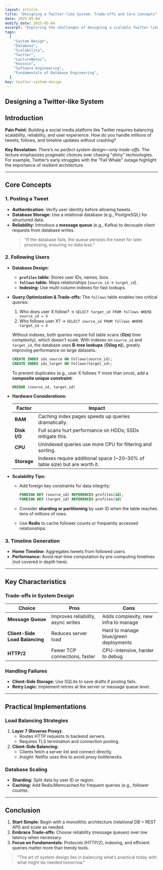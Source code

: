 ```yaml
---
layout: article
title: "Designing a Twitter-like System: Trade-offs and Core Concepts"
date: 2025-05-04
modify_date: 2025-05-04
excerpt: "Exploring the challenges of designing a scalable Twitter-like system, covering authentication, database design, message queues, load balancing, and handling user follows."
tags:
  [
    "System Design",
    "Database",
    "Scalability",
    "Twitter",
    "LectureNotes",
    "Hussein",
    "Software Engineering",
    "Fundamentals of Database Engineering",
  ]
key: twitter-system-design
---
```


## Designing a Twitter-like System

## Introduction

**Pain Point:** Building a social media platform like Twitter requires balancing scalability, reliability, and user experience. How do you handle millions of tweets, follows, and timeline updates without crashing?

**Key Revelation:** _There’s no perfect system design—only trade-offs._ The lecture emphasizes pragmatic choices over chasing "shiny" technologies. For example, Twitter’s early struggles with the "Fail Whale" outage highlight the importance of resilient architecture.

---

## Core Concepts

### 1. Posting a Tweet

- **Authentication:** Verify user identity before allowing tweets.
- **Database Storage:** Use a relational database (e.g., PostgreSQL) for structured data.
- **Reliability:** Introduce a **message queue** (e.g., Kafka) to decouple client requests from database writes.
  > "If the database fails, the queue persists the tweet for later processing, ensuring no data loss."

### 2. Following Users

- **Database Design:**

  - **`profiles` table:** Stores user IDs, names, bios.
  - **`follows` table:** Maps relationships (`source_id` → `target_id`).
  - **Indexing:** Use multi-column indexes for fast lookups.

- **Query Optimization & Trade-offs:**
  The `follows` table enables two critical queries:

  1. Who does user X follow? → `SELECT target_id FROM follows WHERE source_id = X`
  2. Who follows user X? → `SELECT source_id FROM follows WHERE target_id = X`

  Without indexes, both queries require full table scans (**O(n)** time complexity), which doesn't scale.
  With indexes on `source_id` and `target_id`, the database uses **B-tree lookups** (**O(log n)**), greatly improving performance on large datasets.

  ```sql
  CREATE INDEX idx_source ON follows(source_id);
  CREATE INDEX idx_target ON follows(target_id);
  ```

  To prevent duplicates (e.g., user X follows Y more than once), add a **composite unique constraint**:

  ```sql
  UNIQUE (source_id, target_id)
  ```

- **Hardware Considerations:**

  | **Factor**   | **Impact**                                                                  |
  | ------------ | --------------------------------------------------------------------------- |
  | **RAM**      | Caching index pages speeds up queries dramatically.                         |
  | **Disk I/O** | Full scans hurt performance on HDDs; SSDs mitigate this.                    |
  | **CPU**      | Unindexed queries use more CPU for filtering and sorting.                   |
  | **Storage**  | Indexes require additional space (\~20–30% of table size) but are worth it. |

- **Scalability Tips:**

  - Add foreign key constraints for data integrity:

    ```sql
    FOREIGN KEY (source_id) REFERENCES profiles(id),
    FOREIGN KEY (target_id) REFERENCES profiles(id)
    ```

  - Consider **sharding or partitioning** by user ID when the table reaches tens of millions of rows.
  - Use **Redis** to cache follower counts or frequently accessed relationships.

### 3. Timeline Generation

- **Home Timeline:** Aggregates tweets from followed users.
- **Performance:** Avoid real-time computation by pre-computing timelines (not covered in depth here).

---

## Key Characteristics

### Trade-offs in System Design

| **Choice**                     | **Pros**                           | **Cons**                              |
| ------------------------------ | ---------------------------------- | ------------------------------------- |
| **Message Queue**              | Improves reliability, async writes | Adds complexity, new infra to manage  |
| **Client-Side Load Balancing** | Reduces server load                | Hard to manage blue/green deployments |
| **HTTP/2**                     | Fewer TCP connections, faster      | CPU-intensive, harder to debug        |

### Handling Failures

- **Client-Side Storage:** Use SQLite to save drafts if posting fails.
- **Retry Logic:** Implement retries at the server or message queue level.

---

## Practical Implementations

### Load Balancing Strategies

1. **Layer 7 (Reverse Proxy):**
   - Routes HTTP requests to backend servers.
   - Requires TLS termination and connection pooling.
2. **Client-Side Balancing:**
   - Clients fetch a server list and connect directly.
   - _Insight:_ Netflix uses this to avoid proxy bottlenecks.

### Database Scaling

- **Sharding:** Split data by user ID or region.
- **Caching:** Add Redis/Memcached for frequent queries (e.g., follower counts).

---

## Conclusion

1. **Start Simple:** Begin with a monolithic architecture (relational DB + REST API) and scale as needed.
2. **Embrace Trade-offs:** Choose reliability (message queues) over low latency when necessary.
3. **Focus on Fundamentals:** Protocols (HTTP/2), indexing, and efficient queries matter more than trendy tools.

> "The art of system design lies in balancing what’s practical today with what might be needed tomorrow."
